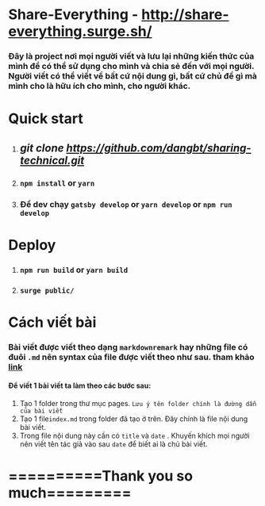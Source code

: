 # Share-Everything - http://share-everything.surge.sh/

### Đây là project nơi mọi người viết và lưu lại những kiến thức của mình để có thể sử dụng cho mình và chia sẻ đến với mọi người. Người viết có thể viết về bất cứ nội dung gì, bất cứ chủ đề gì mà mình cho là hữu ích cho mình, cho người khác.

# Quick start

1. ## _git clone https://github.com/dangbt/sharing-technical.git_

2. ### `npm install` or `yarn`

3. ### Để dev chạy `gatsby develop` or `yarn develop` or `npm run develop`

# Deploy

1. ### `npm run build` or `yarn build`

2. ### `surge public/`

# Cách viết bài

### Bài viết được viết theo dạng `markdownremark` hay những file có đuôi `.md` nên syntax của file được viết theo như sau. tham khảo [link](https://help.github.com/en/github/writing-on-github/basic-writing-and-formatting-syntax)

#### Để viết 1 bài viết ta làm theo các bước sau:

1. Tạo 1 folder trong thư mục pages. `Lưu ý tên folder chính là đường dẫn của bài viết`
2. Tạo 1 file`index.md` trong folder đã tạo ở trên. Đây chính là file nội dung bài viết.
3. Trong file nội dung này cần có `title` và `date` . Khuyến khích mọi người nên viết tên tác giả vào sau `date` để biết ai là chủ bài viết.

# ==========Thank you so much=========
